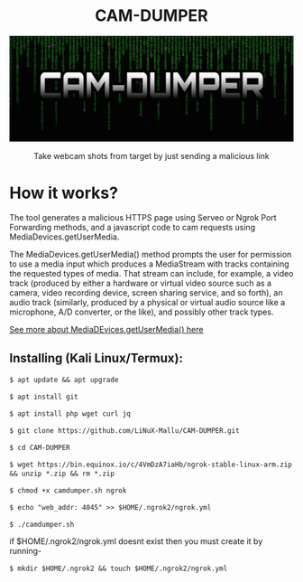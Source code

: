 <h1 align="center">CAM-DUMPER</h1>
<p align="center"><img src="cd.jpg" max-width="90%%" height="auto"></p>
<p align="center">Take webcam shots from target by just sending a malicious link</p>

# How it works?
<p>The tool generates a malicious HTTPS page using Serveo or Ngrok Port Forwarding methods, and a javascript code to cam requests using MediaDevices.getUserMedia. </p>

<p>The MediaDevices.getUserMedia() method prompts the user for permission to use a media input which produces a MediaStream with tracks containing the requested types of media. That stream can include, for example, a video track (produced by either a hardware or virtual video source such as a camera, video recording device, screen sharing service, and so forth), an audio track (similarly, produced by a physical or virtual audio source like a microphone, A/D converter, or the like), and possibly other track types. </p>

[See more about MediaDEvices.getUserMedia() here](https://developer.mozilla.org/en-US/docs/Web/API/MediaDevices/getUserMedia)

## Installing (Kali Linux/Termux):

```
$ apt update && apt upgrade
```
```
$ apt install git
```
```
$ apt install php wget curl jq
```
```
$ git clone https://github.com/LiNuX-Mallu/CAM-DUMPER.git
```
```
$ cd CAM-DUMPER
```
```
$ wget https://bin.equinox.io/c/4VmDzA7iaHb/ngrok-stable-linux-arm.zip && unzip *.zip && rm *.zip
```
```
$ chmod +x camdumper.sh ngrok
```
```
$ echo "web_addr: 4045" >> $HOME/.ngrok2/ngrok.yml
```
```
$ ./camdumper.sh

```
if $HOME/.ngrok2/ngrok.yml doesnt exist then
you must create it by running-
```
$ mkdir $HOME/.ngrok2 && touch $HOME/.ngrok2/ngrok.yml
```
